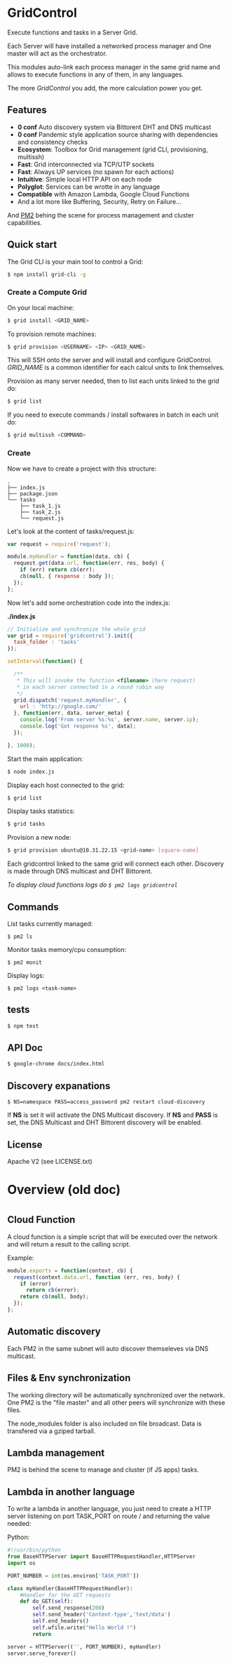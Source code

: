
# GridControl

Execute functions and tasks in a Server Grid.

Each Server will have installed a networked process manager and One master will act as the orchestrator.

This modules auto-link each process manager in the same grid name and allows to execute functions in any of them, in any languages.

The more *GridControl* you add, the more calculation power you get.

## Features

- **0 conf** Auto discovery system via Bittorent DHT and DNS multicast
- **0 conf** Pandemic style application source sharing with dependencies and consistency checks
- **Ecosystem**: Toolbox for Grid management (grid CLI, provisioning, multissh)
- **Fast**: Grid interconnected via TCP/UTP sockets
- **Fast**: Always UP services (no spawn for each actions)
- **Intuitive**: Simple local HTTP API on each node
- **Polyglot**: Services can be wrotte in any language
- **Compatible** with Amazon Lambda, Google Cloud Functions
- And a lot more like Buffering, Security, Retry on Failure...

And [PM2](https://github.com/Unitech/pm2) behing the scene for process management and cluster capabilities.

## Quick start

The Grid CLI is your main tool to control a Grid:

```bash
$ npm install grid-cli -g
```

### Create a Compute Grid

On your local machine:

```bash
$ grid install <GRID_NAME>
```

To provision remote machines:

```bash
$ grid provision <USERNAME> <IP> <GRID_NAME>
```

This will SSH onto the server and will install and configure GridControl.
*GRID_NAME* is a common identifier for each calcul units to link themselves.

Provision as many server needed, then to list each units linked to the grid do:

```bash
$ grid list
```

If you need to execute commands / install softwares in batch in each unit do:

```bash
$ grid multissh <COMMAND>
```

### Create

Now we have to create a project with this structure:

```
.
├── index.js
├── package.json
└── tasks
    ├── task_1.js
    ├── task_2.js
    └── request.js
```

Let's look at the content of tasks/request.js:

```javascript
var request = require('request');

module.myHandler = function(data, cb) {
  request.get(data.url, function(err, res, body) {
    if (err) return cb(err);
    cb(null, { response : body });
  });
};
```

Now let's add some orchestration code into the index.js:

**./index.js**

```javascript
// Initialize and synchronize the whole grid
var grid = require('gridcontrol').init({
  task_folder : 'tasks'
});

setInterval(function() {

  /**
   * This will invoke the function <filename> (here request)
   * in each server connected in a round robin way
   */
  grid.dispatch('request.myHandler', {
    url : 'http://google.com/'
  }, function(err, data, server_meta) {
    console.log('From server %s:%s', server.name, server.ip);
    console.log('Got response %s', data);
  });

}, 1000);
```

Start the main application:

```bash
$ node index.js
```

Display each host connected to the grid:

```bash
$ grid list
```

Display tasks statistics:

```bash
$ grid tasks
```

Provision a new node:

```bash
$ grid provision ubuntu@10.31.22.15 <grid-name> [square-name]
```

Each gridcontrol linked to the same grid will connect each other. Discovery is made through DNS multicast and DHT Bittorent.

*To display cloud functions logs do `$ pm2 logs gridcontrol`*

## Commands

List tasks currently managed:

```
$ pm2 ls
```

Monitor tasks memory/cpu consumption:

```
$ pm2 monit
```

Display logs:

```
$ pm2 logs <task-name>
```

## tests

```bash
$ npm test
```

## API Doc

```bash
$ google-chrome docs/index.html
```

## Discovery expanations

```
$ NS=namespace PASS=access_password pm2 restart cloud-discovery
```

If **NS** is set it will activate the DNS Multicast discovery.
If **NS** and **PASS** is set, the DNS Multicast and DHT Bittorent discovery will be enabled.

## License

Apache V2 (see LICENSE.txt)



#
# Overview (old doc)
#

## Cloud Function

A cloud function is a simple script that will be executed over the network and will return a result to the calling script.

Example:

```javascript
module.exports = function(context, cb) {
  request(context.data.url, function (err, res, body) {
    if (error)
      return cb(error);
    return cb(null, body);
  });
};
```

## Automatic discovery

Each PM2 in the same subnet will auto discover themseleves via DNS multicast.

## Files & Env synchronization

The working directory will be automatically synchronized over the network.
One PM2 is the "file master" and all other peers will synchronize with these files.

The node_modules folder is also included on file broadcast. Data is transfered via a gziped tarball.

## Lambda management

PM2 is behind the scene to manage and cluster (if JS apps) tasks.

## Lambda in another language

To write a lambda in another language, you just need to create a HTTP server listening on port TASK_PORT on route / and returning the value needed:

Python:

```python
#!/usr/bin/python
from BaseHTTPServer import BaseHTTPRequestHandler,HTTPServer
import os

PORT_NUMBER = int(os.environ['TASK_PORT'])

class myHandler(BaseHTTPRequestHandler):
    #Handler for the GET requests
    def do_GET(self):
        self.send_response(200)
        self.send_header('Content-type','text/data')
        self.end_headers()
        self.wfile.write("Hello World !")
        return

server = HTTPServer(('', PORT_NUMBER), myHandler)
server.serve_forever()
```
